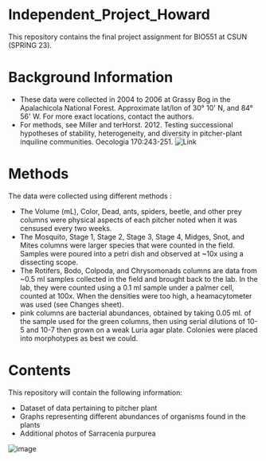 # Independent_Project_Howard
This repository contains the final project assignment for BIO551 at CSUN (SPRING 23).

# Background Information
- These data were collected in 2004 to 2006 at Grassy Bog in the Apalachicola National Forest.  Approximate lat/lon of 30° 10' N, and 84° 56' W.  For more exact locations, contact the authors.		
- For methods, see Miller and terHorst. 2012. Testing successional hypotheses of stability, heterogeneity, and diversity in pitcher-plant inquiline communities.  Oecologia 170:243-251. ![Link](https://www.researchgate.net/publication/221723029_Testing_successional_hypotheses_of_stability_heterogeneity_and_diversity_in_pitcher-plant_inquiline_communities)

# Methods
The data were collected using different methods	:
- The Volume (mL),	Color,	Dead,	ants,	spiders,	beetle,	and other prey columns were physical aspects of each pitcher noted when it was censused every two weeks.		
- The Mosquito, Stage 1,	Stage 2,	Stage 3,	Stage 4,	Midges,	Snot, and	Mites columns were larger species that were counted in the field.  Samples were poured into a petri dish and observed at ~10x using a dissecting scope.
-  The Rotifers,	Bodo,	Colpoda, and Chrysomonads columns are data from ~0.5 ml samples collected in the field and brought back to the lab.  In the lab, they were counted using a 0.1 ml sample under a palmer cell, counted at 100x.  When the densities were too high, a heamacytometer was used (see Changes sheet).		
- pink columns are bacterial abundances, obtained by taking 0.05 ml. of the sample used for the green columns, then using serial dilutions of 10-5 and 10-7 then grown on a weak Luria agar plate.  Colonies were placed into morphotypes as best we could.		

# Contents
This repository will contain the following information:
- Dataset of data pertaining to pitcher plant
- Graphs representing different abundances of organisms found in the plants
- Additional photos of Sarracenia purpurea

![image](https://www.gardenia.net/storage/app/public/uploads/images/detail/75e09eb820b5dba9b3a7117a6ea98346.webp)

